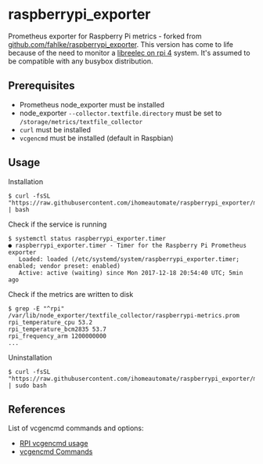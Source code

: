 # raspberrypi_exporter
Prometheus exporter for Raspberry Pi metrics - forked from [github.com/fahlke/raspberrypi_exporter](https://github.com/fahlke/raspberrypi_exporter).
This version has come to life because of the need to monitor a [libreelec on rpi 4](https://libreelec.tv/raspberry-pi-4/) system. It's assumed to be compatible with any busybox distribution.

## Prerequisites

- Prometheus node_exporter must be installed
- node_exporter ```--collector.textfile.directory``` must be set to ```/storage/metrics/textfile_collector```
- ```curl``` must be installed
- ```vcgencmd``` must be installed (default in Raspbian)

## Usage

Installation

    $ curl -fsSL "https://raw.githubusercontent.com/ihomeautomate/raspberrypi_exporter/master/installer.sh" | bash

Check if the service is running

    $ systemctl status raspberrypi_exporter.timer
    ● raspberrypi_exporter.timer - Timer for the Raspberry Pi Prometheus exporter
       Loaded: loaded (/etc/systemd/system/raspberrypi_exporter.timer; enabled; vendor preset: enabled)
       Active: active (waiting) since Mon 2017-12-18 20:54:40 UTC; 5min ago

Check if the metrics are written to disk

    $ grep -E "^rpi" /var/lib/node_exporter/textfile_collector/raspberrypi-metrics.prom
    rpi_temperature_cpu 53.2
    rpi_temperature_bcm2835 53.7
    rpi_frequency_arm 1200000000
    ...

Uninstallation

    $ curl -fsSL "https://raw.githubusercontent.com/ihomeautomate/raspberrypi_exporter/master/uninstaller.sh" | sudo bash

## References

List of vcgencmd commands and options:

- [RPI vcgencmd usage](https://www.elinux.org/RPI_vcgencmd_usage)
- [vcgencmd Commands](https://github.com/nezticle/RaspberryPi-BuildRoot/wiki/VideoCore-Tools#vcgencmd-commands)
